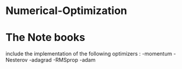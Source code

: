 # Numerical-Optimization
# The Note books 
 include the implementation of the following optimizers :
 -momentum
 -Nesterov
 -adagrad
 -RMSprop
 -adam
